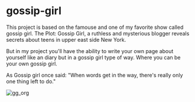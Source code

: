 # gossip-girl
This project is based on the famouse and one of my favorite show called gossip girl.
The Plot: Gossip Girl, a ruthless and mysterious blogger reveals secrets about teens in upper east side New York.

But in my project you'll have the ability to write your own page about yourself like an diary but in a gossip girl type of way. Where you can be your own gossip girl.

As Gossip girl once said: 
"When words get in the way, there's really only one thing left to do."

![gg_org](https://user-images.githubusercontent.com/93288992/209453627-78506766-f858-4301-9a45-549e736e8165.png)

